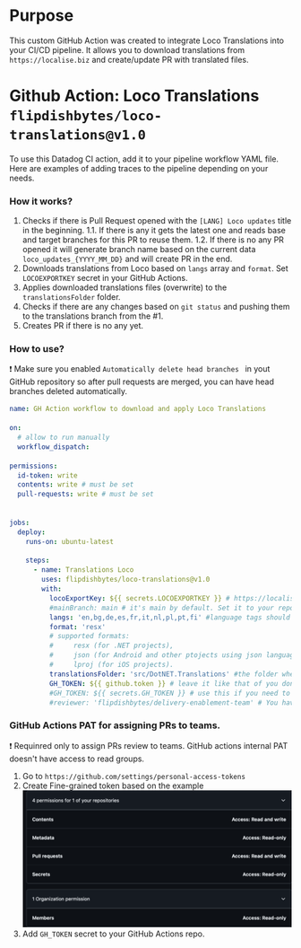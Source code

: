 # Purpose

This custom GitHub Action was created to integrate Loco Translations into your CI/CD pipeline. It allows you to download translations from `https://localise.biz` and create/update PR with translated files.

# Github Action: Loco Translations `flipdishbytes/loco-translations@v1.0`

To use this Datadog CI action, add it to your pipeline workflow YAML file. Here are examples of adding traces to the pipeline depending on your needs.

### How it works?

1. Checks if there is Pull Request opened with the `[LANG] Loco updates` title in the beginning.
    1.1. If there is any it gets the latest one and reads base and target branches for this PR to reuse them.
    1.2. If there is no any PR opened it will generate branch name based on the current data `loco_updates_{YYYY_MM_DD}` and will create PR in the end.
2. Downloads translations from Loco based on `langs` array and `format`. Set `LOCOEXPORTKEY` secret in your GitHub Actions.
3. Applies downloaded translations files (overwrite) to the `translationsFolder` folder.
4. Checks if there are any changes based on `git status` and pushing them to the translations branch from the #1.
5. Creates PR if there is no any yet.


### How to use?

❗ Make sure you enabled `Automatically delete head branches ` in yout GitHub repository so after pull requests are merged, you can have head branches deleted automatically.

```yaml
name: GH Action workflow to download and apply Loco Translations

on:
  # allow to run manually
  workflow_dispatch:

permissions: 
  id-token: write
  contents: write # must be set
  pull-requests: write # must be set


jobs:
  deploy:
    runs-on: ubuntu-latest

    steps:
      - name: Translations Loco
        uses: flipdishbytes/loco-translations@v1.0
        with:
          locoExportKey: ${{ secrets.LOCOEXPORTKEY }} # https://localise.biz -> Project -> Developer tools -> Export key from your Loco project. Set LOCOEXPORTKEY secret in your GitHub Actions.
          #mainBranch: main # it's main by default. Set it to your repository default branch if it's needed. Not required.
          langs: 'en,bg,de,es,fr,it,nl,pl,pt,fi' #language tags should match Loco languages from the project
          format: 'resx'
          # supported formats: 
          #     resx (for .NET projects),
          #     json (for Android and other ptojects using json language files),
          #     lproj (for iOS projects).
          translationsFolder: 'src/DotNET.Translations' #the folder where yout translation files are located.
          GH_TOKEN: ${{ github.token }} # leave it like that of you don't need to assign PR to teams for review.
          #GH_TOKEN: ${{ secrets.GH_TOKEN }} # use this if you need to assign PR to teams.
          #reviewer: 'flipdishbytes/delivery-enablement-team' # You have to set GH_TOKEN to your PAT if you want to add teams as revievers.
```

### GitHub Actions PAT for assigning PRs to teams.
❗ Requinred only to assign PRs review to teams. GitHub actions internal PAT doesn't have access to read groups.
1. Go to `https://github.com/settings/personal-access-tokens`
2. Create Fine-grained token based on the example
![GitHub Actions PAT Example](GitHubActionsPAT.png)
3. Add `GH_TOKEN` secret to your GitHub Actions repo.
